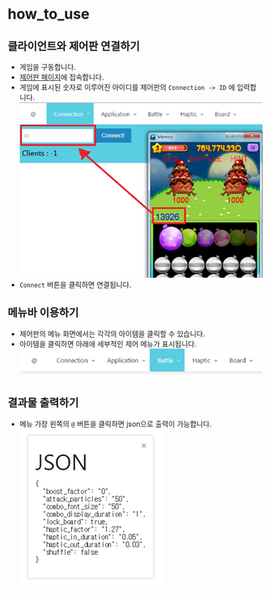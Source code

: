 how_to_use
====

클라이언트와 제어판 연결하기
----
* 게임을 구동합니다.
* [제어판 페이지](http://pjc.luavis.kr/memo/)에 접속합니다.
* 게임에 표시된 숫자로 이루어진 아이디를 제어판의 `Connection -> ID` 에 입력합니다.
  ![channel](img/channel_id.png)
* `Connect` 버튼을 클릭하면 연결됩니다.

메뉴바 이용하기
----
* 제어판의 메뉴 화면에서는 각각의 아이템을 클릭할 수 있습니다.
* 아이템을 클릭하면 아래에 세부적인 제어 메뉴가 표시됩니다.
![ui](img/ui_menu.PNG)


결과물 출력하기
----
* 메뉴 가장 왼쪽의 `@` 버튼을 클릭하면 json으로 출력이 가능합니다.<br>
![json](img/json_output.PNG)
